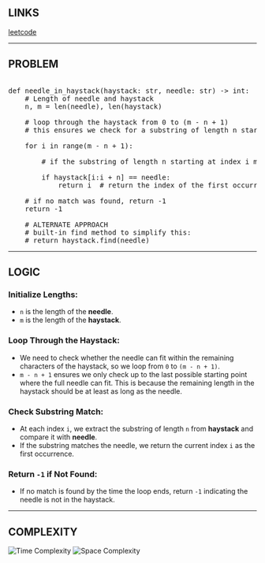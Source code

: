 ## LINKS

[leetcode](https://leetcode.com/problems/find-the-index-of-the-first-occurrence-in-a-string?envType=problem-list-v2&envId=string)

---
## PROBLEM

<pre> 
def needle_in_haystack(haystack: str, needle: str) -> int:
    # Length of needle and haystack
    n, m = len(needle), len(haystack)

    # loop through the haystack from 0 to (m - n + 1)
    # this ensures we check for a substring of length n starting from each index i

    for i in range(m - n + 1):

        # if the substring of length n starting at index i matches the needle

        if haystack[i:i + n] == needle:
            return i  # return the index of the first occurrence
    
    # if no match was found, return -1
    return -1  

    # ALTERNATE APPROACH
    # built-in find method to simplify this:
    # return haystack.find(needle)
</pre>
---
## LOGIC


### Initialize Lengths:
- `n` is the length of the **needle**.
- `m` is the length of the **haystack**.

### Loop Through the Haystack:
- We need to check whether the needle can fit within the remaining characters of the haystack, so we loop from `0` to `(m - n + 1)`.
- `m - n + 1` ensures we only check up to the last possible starting point where the full needle can fit. This is because the remaining length in the haystack should be at least as long as the needle.

### Check Substring Match:
- At each index `i`, we extract the substring of length `n` from **haystack** and compare it with **needle**.
- If the substring matches the needle, we return the current index `i` as the first occurrence.

### Return `-1` if Not Found:
- If no match is found by the time the loop ends, return `-1` indicating the needle is not in the haystack.

---
## COMPLEXITY

![Time Complexity](https://img.shields.io/badge/Time-O(m%20*%20n)-blue)
![Space Complexity](https://img.shields.io/badge/Space-O(n)-green)
